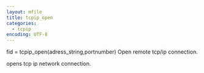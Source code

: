 ```yaml
---
layout: mfile
title: tcpip_open
categories:
  - tcpip
encoding: UTF-8
---
```


fid = tcpip\_open(adress\_string,portnumber) Open remote tcp/ip connection.

opens tcp ip network connection.